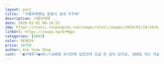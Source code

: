 ```yaml
---
layout: post 
title:  "구름위에햇님 동동이 실내 우주복" 
description: 구름위에햇 ..
date: 2020-03-01 06:10:53 
img: https://static.coupangcdn.com/image/retail/images/2020/01/10/18/6/0bc0526c-0c82-42fa-8da8-768a2b985a0d.jpg 
linkUrl: https://coupa.ng/brMgpz 
categories: [1003] 
color: 9E9D24 
price: 10750 
author: Ask View Shop 
cont:  "●구매후기●<br/>100일 되기전에 입힌건데 조금 큰 감이 있지요, 100일 지난 지금은 잘 맞는 답니다 ㅋㅋ<br/>7500원짜리옷치고는 진짜 괜찮네요<br/>[귀엽다... <br/>귀여워... <br/>]<br/>근데생각보다옷이너무커서 깜놀<br/>껄껄 귀엽네요 아기들은 뭘 입어도 귀엽긴 한데 정말 이 옷은 참 귀엽네요<br/>너무 귀여워서 숨 멎을 뻔<br/>노란 오리캐릭터가 흰 바탕에 있어서 눈에 확 띄는 데다가 선명하게 프린팅<br/>당장 입힐게 필요해서 맞는 사이즈로 산거라 후회는 없지만 넉넉하게 입힐거면<br/>되어있고 예뻐요.<br/><br/>또 구매 할게요 :)<br/>분홍색 우주복과 두개 구입했는데 둘다 잘 입히고 있어요! 다음번에 예쁜 디자인 나오면<br/>빨고 오늘입혔는데 머나름소매랑다리는<br/>선물하려고 찾다가 너무 귀여워서 구매했네요.<br/> 개월수보다 좀 큰 걸로 샀는데 크긴 하네요.<br/> 입히면 더 귀여울 것 같네요.<br/> 바느질 마무리랑 플라스틱 똑딱이가 조금 아쉽네요.<br/> 면 100%라 아기  입히기 좋을 것 같아 구매했어요.<br/> 비닐지퍼팩안에 옷이 들어 있어서 포장지로 포장하기 편해서 좋네요.<br/><br/>아기 10키로에요 구매시 참고하세요<br/>아마 조금 더 지나면 작아 지겠죠 ㅠㅠ<br/>옷이많이클수도있어요~~~<br/>우리애기 8개월인데 <br/>9 -12샀어요<br/>조금길어서 접었는데<br/>좀 살이있어서ㅋㅋㅋ<br/>평균아기는 원래정사이즈 사야할듯<br/>한사이즈 큰것으로 구매해도 무리 없을 듯 싶네요.<br/><br/>" 
---
```

